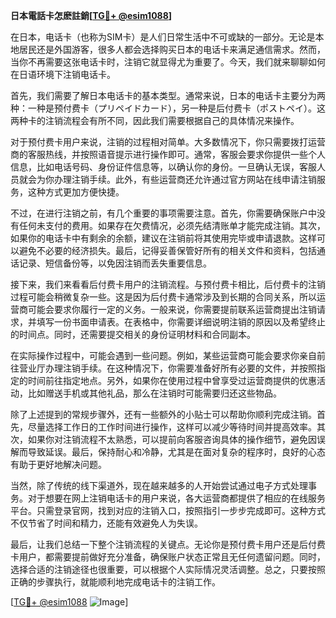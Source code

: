 **日本電話卡怎麽註銷[[TG💪+ @esim1088](https://t.me/s/esim1088)]**

在日本，电话卡（也称为SIM卡）是人们日常生活中不可或缺的一部分。无论是本地居民还是外国游客，很多人都会选择购买日本的电话卡来满足通信需求。然而，当你不再需要这张电话卡时，注销它就显得尤为重要了。今天，我们就来聊聊如何在日语环境下注销电话卡。

首先，我们需要了解日本电话卡的基本类型。通常来说，日本的电话卡主要分为两种：一种是预付费卡（プリペイドカード），另一种是后付费卡（ポストペイ）。这两种卡的注销流程会有所不同，因此我们需要根据自己的具体情况来操作。

对于预付费卡用户来说，注销的过程相对简单。大多数情况下，你只需要拨打运营商的客服热线，并按照语音提示进行操作即可。通常，客服会要求你提供一些个人信息，比如电话号码、身份证件信息等，以确认你的身份。一旦确认无误，客服人员就会为你办理注销手续。此外，有些运营商还允许通过官方网站在线申请注销服务，这种方式更加方便快捷。

不过，在进行注销之前，有几个重要的事项需要注意。首先，你需要确保账户中没有任何未支付的费用。如果存在欠费情况，必须先结清账单才能完成注销。其次，如果你的电话卡中有剩余的余额，建议在注销前将其使用完毕或申请退款。这样可以避免不必要的经济损失。最后，记得妥善保管好所有的相关文件和资料，包括通话记录、短信备份等，以免因注销而丢失重要信息。

接下来，我们来看看后付费卡用户的注销流程。与预付费卡相比，后付费卡的注销过程可能会稍微复杂一些。这是因为后付费卡通常涉及到长期的合同关系，所以运营商可能会要求你履行一定的义务。一般来说，你需要提前联系运营商提出注销请求，并填写一份书面申请表。在表格中，你需要详细说明注销的原因以及希望终止的时间点。同时，还需要提交相关的身份证明材料和合同副本。

在实际操作过程中，可能会遇到一些问题。例如，某些运营商可能会要求你亲自前往营业厅办理注销手续。在这种情况下，你需要准备好所有必要的文件，并按照指定的时间前往指定地点。另外，如果你在使用过程中曾享受过运营商提供的优惠活动，比如赠送手机或其他礼品，那么在注销时可能需要归还这些物品。

除了上述提到的常规步骤外，还有一些额外的小贴士可以帮助你顺利完成注销。首先，尽量选择工作日的工作时间进行操作，这样可以减少等待时间并提高效率。其次，如果你对注销流程不太熟悉，可以提前向客服咨询具体的操作细节，避免因误解而导致延误。最后，保持耐心和冷静，尤其是在面对复杂的程序时，良好的心态有助于更好地解决问题。

当然，除了传统的线下渠道外，现在越来越多的人开始尝试通过电子方式处理事务。对于想要在网上注销电话卡的用户来说，各大运营商都提供了相应的在线服务平台。只需登录官网，找到对应的注销入口，按照指引一步步完成即可。这种方式不仅节省了时间和精力，还能有效避免人为失误。

最后，让我们总结一下整个注销流程的关键点。无论你是预付费卡用户还是后付费卡用户，都需要提前做好充分准备，确保账户状态正常且无任何遗留问题。同时，选择合适的注销途径也很重要，可以根据个人实际情况灵活调整。总之，只要按照正确的步骤执行，就能顺利地完成电话卡的注销工作。

[[TG💪+ @esim1088](https://t.me/s/esim1088) ![Image](https://i.postimg.cc/4NQfJmqS/Snipaste-2025-05-13-00-14-12.png)]
